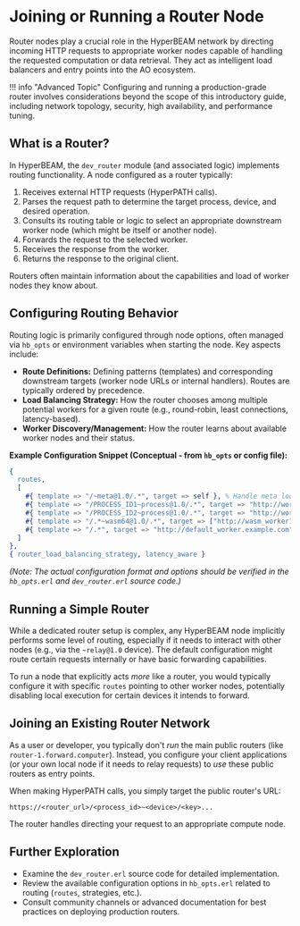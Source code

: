 # Joining or Running a Router Node

Router nodes play a crucial role in the HyperBEAM network by directing incoming HTTP requests to appropriate worker nodes capable of handling the requested computation or data retrieval. They act as intelligent load balancers and entry points into the AO ecosystem.

!!! info "Advanced Topic"
    Configuring and running a production-grade router involves considerations beyond the scope of this introductory guide, including network topology, security, high availability, and performance tuning.

## What is a Router?

In HyperBEAM, the `dev_router` module (and associated logic) implements routing functionality. A node configured as a router typically:

1.  Receives external HTTP requests (HyperPATH calls).
2.  Parses the request path to determine the target process, device, and desired operation.
3.  Consults its routing table or logic to select an appropriate downstream worker node (which might be itself or another node).
4.  Forwards the request to the selected worker.
5.  Receives the response from the worker.
6.  Returns the response to the original client.

Routers often maintain information about the capabilities and load of worker nodes they know about.

## Configuring Routing Behavior

Routing logic is primarily configured through node options, often managed via `hb_opts` or environment variables when starting the node. Key aspects include:

*   **Route Definitions:** Defining patterns (templates) and corresponding downstream targets (worker node URLs or internal handlers). Routes are typically ordered by precedence.
*   **Load Balancing Strategy:** How the router chooses among multiple potential workers for a given route (e.g., round-robin, least connections, latency-based).
*   **Worker Discovery/Management:** How the router learns about available worker nodes and their status.

**Example Configuration Snippet (Conceptual - from `hb_opts` or config file):**

```erlang
{
  routes,
  [
    #{ template => "/~meta@1.0/.*", target => self }, % Handle meta locally
    #{ template => "/PROCESS_ID1~process@1.0/.*", target => "http://worker1.example.com" },
    #{ template => "/PROCESS_ID2~process@1.0/.*", target => "http://worker2.example.com" },
    #{ template => "/.*~wasm64@1.0/.*", target => ["http://wasm_worker1", "http://wasm_worker2"], strategy => round_robin }, % Route WASM requests
    #{ template => "/.*", target => "http://default_worker.example.com" } % Default fallback
  ]
},
{ router_load_balancing_strategy, latency_aware }
```

*(Note: The actual configuration format and options should be verified in the `hb_opts.erl` and `dev_router.erl` source code.)*

## Running a Simple Router

While a dedicated router setup is complex, any HyperBEAM node implicitly performs some level of routing, especially if it needs to interact with other nodes (e.g., via the `~relay@1.0` device). The default configuration might route certain requests internally or have basic forwarding capabilities.

To run a node that explicitly acts *more* like a router, you would typically configure it with specific `routes` pointing to other worker nodes, potentially disabling local execution for certain devices it intends to forward.

## Joining an Existing Router Network

As a user or developer, you typically don't *run* the main public routers (like `router-1.forward.computer`). Instead, you configure your client applications (or your own local node if it needs to relay requests) to *use* these public routers as entry points.

When making HyperPATH calls, you simply target the public router's URL:

```
https://<router_url>/<process_id>~<device>/<key>...
```
The router handles directing your request to an appropriate compute node.

## Further Exploration

*   Examine the `dev_router.erl` source code for detailed implementation.
*   Review the available configuration options in `hb_opts.erl` related to routing (`routes`, strategies, etc.).
*   Consult community channels or advanced documentation for best practices on deploying production routers.

